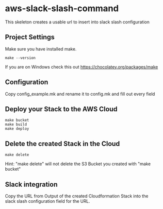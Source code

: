 # aws-slack-slash-command
This skeleton creates a usable url to insert into slack slash configuration
## Project Settings
Make sure you have installed make.
```
make --version
```
If you are on Windows check this out https://chocolatey.org/packages/make
## Configuration
Copy config_example.mk and rename it to config.mk and fill out every field
## Deploy your Stack to the AWS Cloud
```
make bucket
make build
make deploy
```
## Delete the created Stack in the Cloud
```
make delete
```
Hint: "make delete" will not delete the S3 Bucket you created with "make bucket"
## Slack integration
Copy the URL from Output of the created Cloudformation Stack into the slack slash configuration field for the URL.